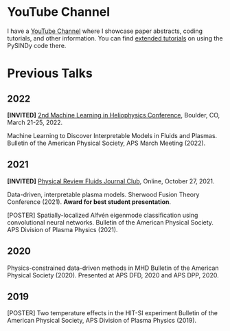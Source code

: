 # YouTube Channel
I have a [YouTube Channel](https://www.youtube.com/channel/UCOobVcSNKgE5BjiHABQqe2w) where I showcase paper abstracts, coding tutorials, and other information. You can find [extended tutorials](https://www.youtube.com/watch?v=SfIJiuJ38W0&list=PLN90bHJU-JLoOfEk0KyBs2qLTV7OkMZ25) on using the PySINDy code there.

# Previous Talks

## 2022
<b>[INVITED]</b> [2nd Machine Learning in Heliophysics Conference](https://ml-helio.github.io), Boulder, CO, March 21-25, 2022.

Machine Learning to Discover Interpretable Models in Fluids and Plasmas.
Bulletin of the American Physical Society, APS March Meeting (2022).

## 2021

<b>[INVITED]</b> [Physical Review Fluids Journal Club](https://www.youtube.com/watch?v=WHBEzOlYNDY&list=PLN90bHJU-JLqECQUk66IibsqrPap17bCm), Online, October 27, 2021.

Data-driven, interpretable plasma models.
Sherwood Fusion Theory Conference (2021). <b>Award for best student presentation</b>.

[POSTER] Spatially-localized Alfvén eigenmode classification using convolutional neural networks.
Bulletin of the American Physical Society. APS Division of Plasma Physics (2021).

## 2020
Physics-constrained data-driven methods in MHD
Bulletin of the American Physical Society (2020). Presented at APS DFD, 2020 and APS DPP, 2020.

## 2019
[POSTER] Two temperature effects in the HIT-SI experiment
Bulletin of the American Physical Society, APS Division of Plasma Physics (2019).
